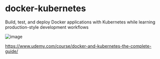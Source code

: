 # docker-kubernetes


Build, test, and deploy Docker applications with Kubernetes while learning production-style development workflows

![image](https://github.com/kkousounnis/docker-kubernetes/assets/39504405/c5a42020-a309-4ae8-9105-5d51e7278783)


https://www.udemy.com/course/docker-and-kubernetes-the-complete-guide/
